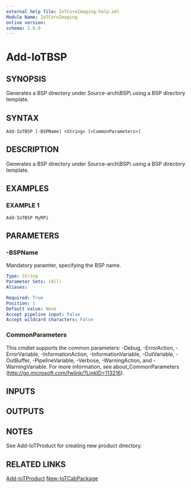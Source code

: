 ```yaml
---
external help file: IoTCoreImaging-help.xml
Module Name: IoTCoreImaging
online version:
schema: 2.0.0
---
```


# Add-IoTBSP

## SYNOPSIS
Generates a BSP directory under Source-arch\BSP\ using a BSP directory template.

## SYNTAX

```
Add-IoTBSP [-BSPName] <String> [<CommonParameters>]
```

## DESCRIPTION
Generates a BSP directory under Source-arch\BSP\ using a BSP directory template.

## EXAMPLES

### EXAMPLE 1
```
Add-IoTBSP MyRPi
```

## PARAMETERS

### -BSPName
Mandatory paramter, specifying the BSP name.

```yaml
Type: String
Parameter Sets: (All)
Aliases:

Required: True
Position: 1
Default value: None
Accept pipeline input: False
Accept wildcard characters: False
```

### CommonParameters
This cmdlet supports the common parameters: -Debug, -ErrorAction, -ErrorVariable, -InformationAction, -InformationVariable, -OutVariable, -OutBuffer, -PipelineVariable, -Verbose, -WarningAction, and -WarningVariable. For more information, see about_CommonParameters (http://go.microsoft.com/fwlink/?LinkID=113216).

## INPUTS

## OUTPUTS

## NOTES
See Add-IoTProduct for creating new product directory.

## RELATED LINKS

[Add-IoTProduct](.\Add-IoTProduct.md)
[New-IoTCabPackage](.\New-IoTCabPackage.md)
